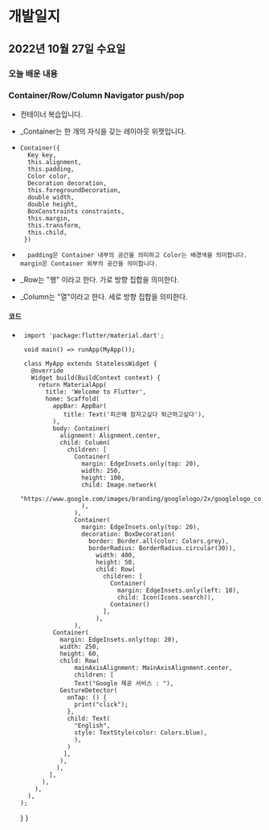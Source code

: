 # 개발일지
## 2022년 10월 27일 수요일
### 오늘 배운 내용
### Container/Row/Column Navigator push/pop

- 컨테이너 복습입니다.
- _Container는 한 개의 자식을 갖는 레이아웃 위젯입니다.

-     Container({
        Key key,
        this.alignment,
        this.padding,
        Color color,
        Decoration decoration,
        this.foregroundDecoration,
        double width,
        double height,
        BoxConstraints constraints,
        this.margin,
        this.transform,
        this.child,
       })
 
-       padding은 Container 내부의 공간을 의미하고 Color는 배경색을 의미합니다. margin은 Container 외부의 공간을 의미합니다.

- _Row는 "행" 이라고 한다. 가로 방향 집합을 의미한다.
- _Column는 "열"이라고 한다. 세로 방향 집합을 의미한다.

#### 코드 

-      import 'package:flutter/material.dart';

       void main() => runApp(MyApp());

       class MyApp extends StatelessWidget {
         @override
         Widget build(BuildContext context) {
           return MaterialApp(
             title: 'Welcome to Flutter',
             home: Scaffold(
               appBar: AppBar(
                  title: Text('피곤해 잠자고싶다 퇴근하고싶다'),
               ),
               body: Container(
                 alignment: Alignment.center,
                 child: Column(
                   children: [
                     Container(
                       margin: EdgeInsets.only(top: 20),
                       width: 250,
                       height: 100,
                       child: Image.network(
                           "https://www.google.com/images/branding/googlelogo/2x/googlelogo_color_160x56dp.png"
                       ),
                     ),
                     Container(
                       margin: EdgeInsets.only(top: 20),
                       decoration: BoxDecoration(
                         border: Border.all(color: Colors.grey),
                         borderRadius: BorderRadius.circular(30)),
                           width: 400,
                           height: 50,
                           child: Row(
                             children: [
                               Container(
                                 margin: EdgeInsets.only(left: 10),
                                 child: Icon(Icons.search)),
                               Container()
                             ],
                           ),
                     ),
               Container(
                 margin: EdgeInsets.only(top: 20),
                 width: 250,
                 height: 60,
                 child: Row(
                     mainAxisAlignment: MainAxisAlignment.center,
                     children: [
                     Text("Google 제공 서비스 : "),
                 GestureDetector(
                   onTap: () {
                     print("click");
                   },
                   child: Text(
                     "English",
                     style: TextStyle(color: Colors.blue),
                     ),
                   )
                  ],
                 ),
                ),
              ],
            ),
          ),
        ),
      );
    }
  }
